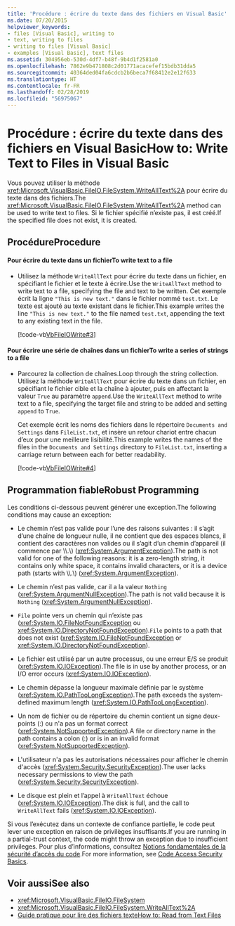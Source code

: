 ```yaml
---
title: 'Procédure : écrire du texte dans des fichiers en Visual Basic'
ms.date: 07/20/2015
helpviewer_keywords:
- files [Visual Basic], writing to
- text, writing to files
- writing to files [Visual Basic]
- examples [Visual Basic], text files
ms.assetid: 304956eb-530d-4df7-b48f-9b4d1f2581a0
ms.openlocfilehash: 7862e9b471808c2d01771acacefef15bdb31dda5
ms.sourcegitcommit: 40364ded04fa6cdcb2b6beca7f68412e2e12f633
ms.translationtype: HT
ms.contentlocale: fr-FR
ms.lasthandoff: 02/28/2019
ms.locfileid: "56975067"
---
```

# <a name="how-to-write-text-to-files-in-visual-basic"></a><span data-ttu-id="912ff-102">Procédure : écrire du texte dans des fichiers en Visual Basic</span><span class="sxs-lookup"><span data-stu-id="912ff-102">How to: Write Text to Files in Visual Basic</span></span>
<span data-ttu-id="912ff-103">Vous pouvez utiliser la méthode <xref:Microsoft.VisualBasic.FileIO.FileSystem.WriteAllText%2A> pour écrire du texte dans des fichiers.</span><span class="sxs-lookup"><span data-stu-id="912ff-103">The <xref:Microsoft.VisualBasic.FileIO.FileSystem.WriteAllText%2A> method can be used to write text to files.</span></span> <span data-ttu-id="912ff-104">Si le fichier spécifié n’existe pas, il est créé.</span><span class="sxs-lookup"><span data-stu-id="912ff-104">If the specified file does not exist, it is created.</span></span>  
  
## <a name="procedure"></a><span data-ttu-id="912ff-105">Procédure</span><span class="sxs-lookup"><span data-stu-id="912ff-105">Procedure</span></span>  
  
#### <a name="to-write-text-to-a-file"></a><span data-ttu-id="912ff-106">Pour écrire du texte dans un fichier</span><span class="sxs-lookup"><span data-stu-id="912ff-106">To write text to a file</span></span>  
  
-   <span data-ttu-id="912ff-107">Utilisez la méthode `WriteAllText` pour écrire du texte dans un fichier, en spécifiant le fichier et le texte à écrire.</span><span class="sxs-lookup"><span data-stu-id="912ff-107">Use the `WriteAllText` method to write text to a file, specifying the file and text to be written.</span></span> <span data-ttu-id="912ff-108">Cet exemple écrit la ligne `"This is new text."` dans le fichier nommé `test.txt`. Le texte est ajouté au texte existant dans le fichier.</span><span class="sxs-lookup"><span data-stu-id="912ff-108">This example writes the line `"This is new text."` to the file named `test.txt`, appending the text to any existing text in the file.</span></span>  
  
     [!code-vb[VbFileIOWrite#3](~/samples/snippets/visualbasic/VS_Snippets_VBCSharp/VbFileIOWrite/VB/Class1.vb#3)]  
  
#### <a name="to-write-a-series-of-strings-to-a-file"></a><span data-ttu-id="912ff-109">Pour écrire une série de chaînes dans un fichier</span><span class="sxs-lookup"><span data-stu-id="912ff-109">To write a series of strings to a file</span></span>  
  
-   <span data-ttu-id="912ff-110">Parcourez la collection de chaînes.</span><span class="sxs-lookup"><span data-stu-id="912ff-110">Loop through the string collection.</span></span> <span data-ttu-id="912ff-111">Utilisez la méthode `WriteAllText` pour écrire du texte dans un fichier, en spécifiant le fichier cible et la chaîne à ajouter, puis en affectant la valeur `True` au paramètre `append`.</span><span class="sxs-lookup"><span data-stu-id="912ff-111">Use the `WriteAllText` method to write text to a file, specifying the target file and string to be added and setting `append` to `True`.</span></span>  
  
     <span data-ttu-id="912ff-112">Cet exemple écrit les noms des fichiers dans le répertoire `Documents and Settings` dans `FileList.txt`, et insère un retour chariot entre chacun d’eux pour une meilleure lisibilité.</span><span class="sxs-lookup"><span data-stu-id="912ff-112">This example writes the names of the files in the `Documents and Settings` directory to `FileList.txt`, inserting a carriage return between each for better readability.</span></span>  
  
     [!code-vb[VbFileIOWrite#4](~/samples/snippets/visualbasic/VS_Snippets_VBCSharp/VbFileIOWrite/VB/Class1.vb#4)]  
  
## <a name="robust-programming"></a><span data-ttu-id="912ff-113">Programmation fiable</span><span class="sxs-lookup"><span data-stu-id="912ff-113">Robust Programming</span></span>  
 <span data-ttu-id="912ff-114">Les conditions ci-dessous peuvent générer une exception.</span><span class="sxs-lookup"><span data-stu-id="912ff-114">The following conditions may cause an exception:</span></span>  
  
-   <span data-ttu-id="912ff-115">Le chemin n’est pas valide pour l’une des raisons suivantes : il s’agit d’une chaîne de longueur nulle, il ne contient que des espaces blancs, il contient des caractères non valides ou il s’agit d’un chemin d’appareil (il commence par \\\\.\\) (<xref:System.ArgumentException>).</span><span class="sxs-lookup"><span data-stu-id="912ff-115">The path is not valid for one of the following reasons: it is a zero-length string, it contains only white space, it contains invalid characters, or it is a device path (starts with \\\\.\\) (<xref:System.ArgumentException>).</span></span>  
  
-   <span data-ttu-id="912ff-116">Le chemin n’est pas valide, car il a la valeur `Nothing` (<xref:System.ArgumentNullException>).</span><span class="sxs-lookup"><span data-stu-id="912ff-116">The path is not valid because it is `Nothing` (<xref:System.ArgumentNullException>).</span></span>  
  
-   <span data-ttu-id="912ff-117">`File` pointe vers un chemin qui n’existe pas (<xref:System.IO.FileNotFoundException> ou <xref:System.IO.DirectoryNotFoundException>).</span><span class="sxs-lookup"><span data-stu-id="912ff-117">`File` points to a path that does not exist (<xref:System.IO.FileNotFoundException> or <xref:System.IO.DirectoryNotFoundException>).</span></span>  
  
-   <span data-ttu-id="912ff-118">Le fichier est utilisé par un autre processus, ou une erreur E/S se produit (<xref:System.IO.IOException>).</span><span class="sxs-lookup"><span data-stu-id="912ff-118">The file is in use by another process, or an I/O error occurs (<xref:System.IO.IOException>).</span></span>  
  
-   <span data-ttu-id="912ff-119">Le chemin dépasse la longueur maximale définie par le système (<xref:System.IO.PathTooLongException>).</span><span class="sxs-lookup"><span data-stu-id="912ff-119">The path exceeds the system-defined maximum length (<xref:System.IO.PathTooLongException>).</span></span>  
  
-   <span data-ttu-id="912ff-120">Un nom de fichier ou de répertoire du chemin contient un signe deux-points (:) ou n'a pas un format correct (<xref:System.NotSupportedException>).</span><span class="sxs-lookup"><span data-stu-id="912ff-120">A file or directory name in the path contains a colon (:) or is in an invalid format (<xref:System.NotSupportedException>).</span></span>  
  
-   <span data-ttu-id="912ff-121">L'utilisateur n'a pas les autorisations nécessaires pour afficher le chemin d'accès (<xref:System.Security.SecurityException>).</span><span class="sxs-lookup"><span data-stu-id="912ff-121">The user lacks necessary permissions to view the path (<xref:System.Security.SecurityException>).</span></span>  
  
-   <span data-ttu-id="912ff-122">Le disque est plein et l’appel à `WriteAllText` échoue (<xref:System.IO.IOException>).</span><span class="sxs-lookup"><span data-stu-id="912ff-122">The disk is full, and the call to `WriteAllText` fails (<xref:System.IO.IOException>).</span></span>  
  
 <span data-ttu-id="912ff-123">Si vous l’exécutez dans un contexte de confiance partielle, le code peut lever une exception en raison de privilèges insuffisants.</span><span class="sxs-lookup"><span data-stu-id="912ff-123">If you are running in a partial-trust context, the code might throw an exception due to insufficient privileges.</span></span> <span data-ttu-id="912ff-124">Pour plus d’informations, consultez [Notions fondamentales de la sécurité d’accès du code](../../../../framework/misc/code-access-security-basics.md).</span><span class="sxs-lookup"><span data-stu-id="912ff-124">For more information, see [Code Access Security Basics](../../../../framework/misc/code-access-security-basics.md).</span></span>  
  
## <a name="see-also"></a><span data-ttu-id="912ff-125">Voir aussi</span><span class="sxs-lookup"><span data-stu-id="912ff-125">See also</span></span>
- <xref:Microsoft.VisualBasic.FileIO.FileSystem>
- <xref:Microsoft.VisualBasic.FileIO.FileSystem.WriteAllText%2A>
- [<span data-ttu-id="912ff-126">Guide pratique pour lire des fichiers texte</span><span class="sxs-lookup"><span data-stu-id="912ff-126">How to: Read from Text Files</span></span>](../../../../visual-basic/developing-apps/programming/drives-directories-files/how-to-read-from-text-files.md)
